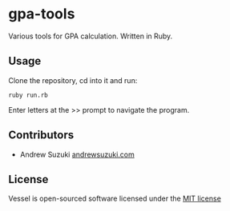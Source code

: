 # gpa-tools

Various tools for GPA calculation. Written in Ruby.

## Usage

Clone the repository, cd into it and run:

    ruby run.rb

Enter letters at the >> prompt to navigate the program.

## Contributors

* Andrew Suzuki [andrewsuzuki.com](http://andrewsuzuki.com)

## License

Vessel is open-sourced software licensed under the [MIT license](http://opensource.org/licenses/MIT)
